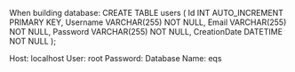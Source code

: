When building database:
CREATE TABLE users (
    Id INT AUTO_INCREMENT PRIMARY KEY,
    Username VARCHAR(255) NOT NULL,
    Email VARCHAR(255) NOT NULL,
    Password VARCHAR(255) NOT NULL,
    CreationDate DATETIME NOT NULL
);

Host: localhost
User: root
Password:
Database Name: eqs
